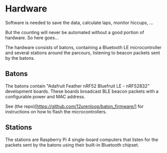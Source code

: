 # Hardware

Software is needed to save the data, calculate laps, monitor hiccups, ...

But the counting will never be automated without a good portion of hardware. So here goes...

The hardware consists of batons, containing a Bluetooth LE microcontroller and several stations around the parcours, listening to beacon packets sent by the batons.

## Batons

The batons contain "Adafruit Feather nRF52 Bluefruit LE - nRF52832" development boards. These boards broadcast BLE beacon packets with a configurable power and MAC address.

See (the repo)[https://github.com/12urenloop/baton_firmware/] for instructions on how to flash the microcontrollers.

## Stations

The stations are Raspberry Pi 4 single-board computers that listen for the packets sent by the batons using their built-in Bluetooth chipset.
